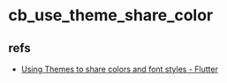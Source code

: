 # cb_use_theme_share_color

## refs

- [Using Themes to share colors and font styles - Flutter](https://flutter.io/cookbook/design/themes/)
